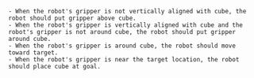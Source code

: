 
    - When the robot's gripper is not vertically aligned with cube, the robot should put gripper above cube.
    - When the robot's gripper is vertically aligned with cube and the robot's gripper is not around cube, the robot should put gripper around cube. 
    - When the robot's gripper is around cube, the robot should move toward target.
    - When the robot's gripper is near the target location, the robot should place cube at goal.
